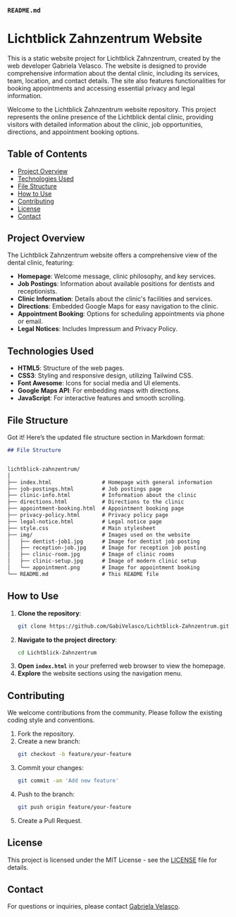 

### `README.md`


# Lichtblick Zahnzentrum Website

This is a static website project for Lichtblick Zahnzentrum, created by the web developer Gabriela Velasco. The website is designed to provide comprehensive information about the dental clinic, including its services, team, location, and contact details. The site also features functionalities for booking appointments and accessing essential privacy and legal information.

Welcome to the Lichtblick Zahnzentrum website repository. This project represents the online presence of the Lichtblick dental clinic, providing visitors with detailed information about the clinic, job opportunities, directions, and appointment booking options.

## Table of Contents

- [Project Overview](#project-overview)
- [Technologies Used](#technologies-used)
- [File Structure](#file-structure)
- [How to Use](#how-to-use)
- [Contributing](#contributing)
- [License](#license)
- [Contact](#contact)

## Project Overview

The Lichtblick Zahnzentrum website offers a comprehensive view of the dental clinic, featuring:

- **Homepage**: Welcome message, clinic philosophy, and key services.
- **Job Postings**: Information about available positions for dentists and receptionists.
- **Clinic Information**: Details about the clinic's facilities and services.
- **Directions**: Embedded Google Maps for easy navigation to the clinic.
- **Appointment Booking**: Options for scheduling appointments via phone or email.
- **Legal Notices**: Includes Impressum and Privacy Policy.

## Technologies Used

- **HTML5**: Structure of the web pages.
- **CSS3**: Styling and responsive design, utilizing Tailwind CSS.
- **Font Awesome**: Icons for social media and UI elements.
- **Google Maps API**: For embedding maps with directions.
- **JavaScript**: For interactive features and smooth scrolling.

## File Structure

Got it! Here’s the updated file structure section in Markdown format:

```markdown
## File Structure


lichtblick-zahnzentrum/
│
├── index.html                # Homepage with general information
├── job-postings.html         # Job postings page
├── clinic-info.html          # Information about the clinic
├── directions.html           # Directions to the clinic
├── appointment-booking.html  # Appointment booking page
├── privacy-policy.html       # Privacy policy page
├── legal-notice.html         # Legal notice page
├── style.css                 # Main stylesheet
├── img/                      # Images used on the website
│   ├── dentist-job1.jpg      # Image for dentist job posting
│   ├── reception-job.jpg     # Image for reception job posting
│   ├── clinic-room.jpg       # Image of clinic rooms
│   ├── clinic-setup.jpg      # Image of modern clinic setup
│   └── appointment.png       # Image for appointment booking
└── README.md                 # This README file

```


## How to Use

1. **Clone the repository**:
   ```bash
   git clone https://github.com/GabiVelasco/Lichtblick-Zahnzentrum.git
   ```
2. **Navigate to the project directory**:
   ```bash
   cd Lichtblick-Zahnzentrum
   ```
3. **Open `index.html`** in your preferred web browser to view the homepage.
4. **Explore** the website sections using the navigation menu.

## Contributing

We welcome contributions from the community. Please follow the existing coding style and conventions.

1. Fork the repository.
2. Create a new branch:
   ```bash
   git checkout -b feature/your-feature
   ```
3. Commit your changes:
   ```bash
   git commit -am 'Add new feature'
   ```
4. Push to the branch:
   ```bash
   git push origin feature/your-feature
   ```
5. Create a Pull Request.

## License

This project is licensed under the MIT License - see the [LICENSE](LICENSE) file for details.

## Contact

For questions or inquiries, please contact [Gabriela Velasco](mailto:gabriela.luppe@gmail.com).
```


